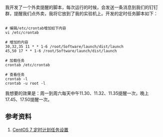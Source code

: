我开发了一个外卖提醒的脚本，每次运行的时候，会发送一条消息到我们的钉钉群，提醒我们点外卖，我将它放到了我的实验机上。开发的定时任务脚本如下：

~~~

# 编辑/etc/crontab增加如下内容
vi /etc/crontab

# 增加的内容
30,32,35 11 * * 1-6 /root/Software/launch/dist/launch
45,50 17 * * 1-6 /root/Software/launch/dist/launch

# 加载任务
crontab /etc/crontab

# 查看任务
crontab -l
crontab -u root -l

~~~

我想要的效果是：周一到周六每天中午11.30、11.32、11.35提醒一次，晚上17.45、17.50提醒一次。

## 参考资料

1. [CentOS 7 定时计划任务设置](https://blog.csdn.net/qianxing111/article/details/80091187)